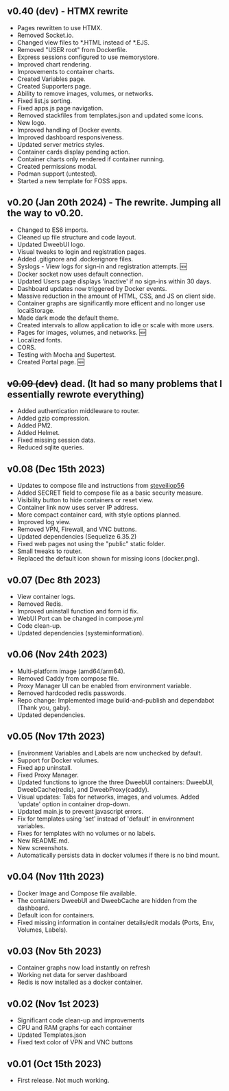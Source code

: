 ## v0.40 (dev) - HTMX rewrite
* Pages rewritten to use HTMX.
* Removed Socket.io.
* Changed view files to *.HTML instead of *.EJS.
* Removed "USER root" from Dockerfile.
* Express sessions configured to use memorystore.
* Improved chart rendering.
* Improvements to container charts.
* Created Variables page.
* Created Supporters page.
* Ability to remove images, volumes, or networks.
* Fixed list.js sorting.
* Fixed apps.js page navigation.
* Removed stackfiles from templates.json and updated some icons.
* New logo.
* Improved handling of Docker events.
* Improved dashboard responsiveness.
* Updated server metrics styles.
* Container cards display pending action.
* Container charts only rendered if container running.
* Created permissions modal.
* Podman support (untested).
* Started a new template for FOSS apps.

## v0.20 (Jan 20th 2024) - The rewrite. Jumping all the way to v0.20.
* Changed to ES6 imports.
* Cleaned up file structure and code layout.
* Updated DweebUI logo.
* Visual tweaks to login and registration pages.
* Added .gitignore and .dockerignore files.
* Syslogs - View logs for sign-in and registration attempts. :new: 
* Docker socket now uses default connection.
* Updated Users page displays 'inactive' if no sign-ins within 30 days.
* Dashboard updates now triggered by Docker events.
* Massive reduction in the amount of HTML, CSS, and JS on client side.
* Container graphs are significantly more efficent and no longer use localStorage.
* Made dark mode the default theme.
* Created intervals to allow application to idle or scale with more users.
* Pages for images, volumes, and networks. :new: 
* Localized fonts.
* CORS.
* Testing with Mocha and Supertest.
* Created Portal page. :new:


## <del>v0.09 (dev)</del> dead. (It had so many problems that I essentially rewrote everything)
* Added authentication middleware to router.
* Added gzip compression.
* Added PM2.
* Added Helmet.
* Fixed missing session data.
* Reduced sqlite queries.

## v0.08 (Dec 15th 2023)
* Updates to compose file and instructions from [steveiliop56](https://github.com/steveiliop56)
* Added SECRET field to compose file as a basic security measure.
* Visibility button to hide containers or reset view.
* Container link now uses server IP address.
* More compact container card, with style options planned.
* Improved log view.
* Removed VPN, Firewall, and VNC buttons.
* Updated dependencies (Sequelize 6.35.2)
* Fixed web pages not using the "public" static folder.
* Small tweaks to router.
* Replaced the default icon shown for missing icons (docker.png).

## v0.07 (Dec 8th 2023)
* View container logs.
* Removed Redis.
* Improved uninstall function and form id fix.
* WebUI Port can be changed in compose.yml
* Code clean-up.
* Updated dependencies (systeminformation).
  
## v0.06 (Nov 24th 2023)
* Multi-platform image (amd64/arm64).
* Removed Caddy from compose file.
* Proxy Manager UI can be enabled from environment variable.
* Removed hardcoded redis passwords.
* Repo change: Implemented image build-and-publish and dependabot (Thank you, gaby).
* Updated dependencies.

## v0.05 (Nov 17th 2023)
* Environment Variables and Labels are now unchecked by default.
* Support for Docker volumes.
* Fixed app uninstall.
* Fixed Proxy Manager.
* Updated functions to ignore the three DweebUI containers: DweebUI, DweebCache(redis), and DweebProxy(caddy).
* Visual updates: Tabs for networks, images, and volumes. Added 'update' option in container drop-down.
* Updated main.js to prevent javascript errors.
* Fix for templates using 'set' instead of 'default' in environment variables.
* Fixes for templates with no volumes or no labels.
* New README.md.
* New screenshots.
* Automatically persists data in docker volumes if there is no bind mount.

## v0.04 (Nov 11th 2023)
* Docker Image and Compose file available.
* The containers DweebUI and DweebCache are hidden from the dashboard.
* Default icon for containers.
* Fixed missing information in container details/edit modals (Ports, Env, Volumes, Labels).

## v0.03 (Nov 5th 2023)
* Container graphs now load instantly on refresh
* Working net data for server dashboard
* Redis is now installed as a docker container.


## v0.02 (Nov 1st 2023)
* Significant code clean-up and improvements
* CPU and RAM graphs for each container
* Updated Templates.json
* Fixed text color of VPN and VNC buttons


## v0.01 (Oct 15th 2023)
* First release. Not much working.
